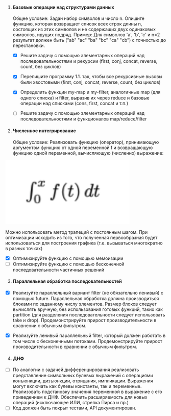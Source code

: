 1) #### Базовые операции над структурами данных
   Общее условие:
   Задан набор символов и число n. Опишите функцию, которая возвращает список всех строк длины n,
   состоящих из этих символов и не содержащих двух одинаковых символов, идущих подряд.
   Пример:
   Для символов 'а', 'b', 'c' и n=2 результат должен быть ("ab" "ac" "ba" "bc" "ca" "cb") с точностью до
   перестановки. 

   - [x] Решите задачу с помощью элементарных операций над последовательностями и рекурсии (first, conj, concat, reverse, count, без циклов)

   - [x] Перепишите программу 1.1. так, чтобы все рекурсивные вызовы были хвостовыми (first, conj, concat, reverse, count, без циклов)
   - [x] Определить функции my-map и my-filter, аналогичные map (для одного списка) и filter, выразив их через reduce и базовые операции над списками (cons, first, concat и т.п.) 
   - [ ] Решите задачу с помощью элементарных операций над последовательностями и функционалов map/reduce/filter

2) #### Численное интегрирование
   Общее условие:
   Реализовать функцию (оператор), принимающую аргументом функцию от одной переменной f и
   возвращающую функцию одной переменной, вычисляющую (численно) выражение:
<p>
   <img alt="Формула интеграла" height="200" src="resources/integral.png"/>
</p>

   Можно использовать метод трапеций с постоянным шагом.
   При оптимизации исходить из того, что полученная первообразная будет использоваться для
   построения графика (т.е. вызываться многократно в разных точках)

- [x] Оптимизируйте функцию с помощью мемоизации
- [ ] Оптимизируйте функцию с помощью бесконечной последовательности частичных решений

3. #### Параллельная обработка последовательностей
- [x] Реализуйте параллельный вариант filter (не обязательно ленивый) с помощью future.
Параллельная обработка должна производиться блоками по заданному числу элементов. 
Размер блоков следует вычислять вручную, без использования готовых функций, таких как partition (для
разделения последовательности следует использовать take и drop). Продемонстрируйте прирост
производительности в сравнении с обычным фильтром.

- [x] Реализуйте ленивый параллельный filter, который должен работать в том числе с бесконечными
потоками. Продемонстрируйте прирост производительности в сравнении с обычным фильтром.

4. #### ДНФ
- [ ] По аналогии с задачей дифференцирования реализовать представление символьных булевых
выражений с операциями конъюнкции, дизъюнкции, отрицания, импликации. Выражения могут
включать как булевы константы, так и переменные.
Реализовать подстановку значения переменной в выражение с его приведением к ДНФ.
Обеспечить расширяемость для новых операций (исключающее ИЛИ, стрелка Пирса и пр.)
- [ ] Код должен быть покрыт тестами, API документирован.